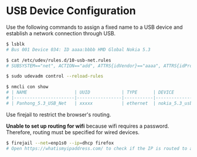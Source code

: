 # USB Device Configuration

Use the following commands to assign a fixed name to a USB device and establish a network connection through USB.

```bash
$ lsblk
# Bus 001 Device 034: ID aaaa:bbbb HMD Global Nokia 5.3

$ cat /etc/udev/rules.d/10-usb-net.rules
# SUBSYSTEM=="net", ACTION=="add", ATTRS{idVendor}=="aaaa", ATTRS{idProduct}=="bbbb", NAME="nokia_5.3_usb"

$ sudo udevadm control --reload-rules

$ nmcli con show
# | NAME                  | UUID            | TYPE      | DEVICE            |
# |-----------------------|-----------------|-----------|-------------------|
# | Panhong_5.3_USB_Net   | xxxxx           | ethernet  | nokia_5.3_usb     |
```

Use firejail to restrict the browser's routing.

**Unable to set up routing for wifi** because wifi requires a password. Therefore, routing must be specified for wired devices.

```bash
$ firejail --net=enp1s0 --ip=dhcp firefox
# Open https://whatismyipaddress.com/ to check if the IP is routed to a specific route.
```
